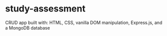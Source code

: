 # study-assessment
CRUD app built with: HTML, CSS, vanilla DOM manipulation, Express.js, and a MongoDB database
